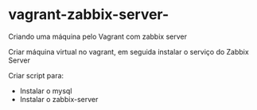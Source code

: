 # vagrant-zabbix-server-
Criando uma máquina pelo Vagrant com zabbix server

Criar máquina virtual no vagrant, em seguida instalar o serviço do Zabbix Server

Criar script para:
- Instalar o mysql
- Instalar o zabbix-server